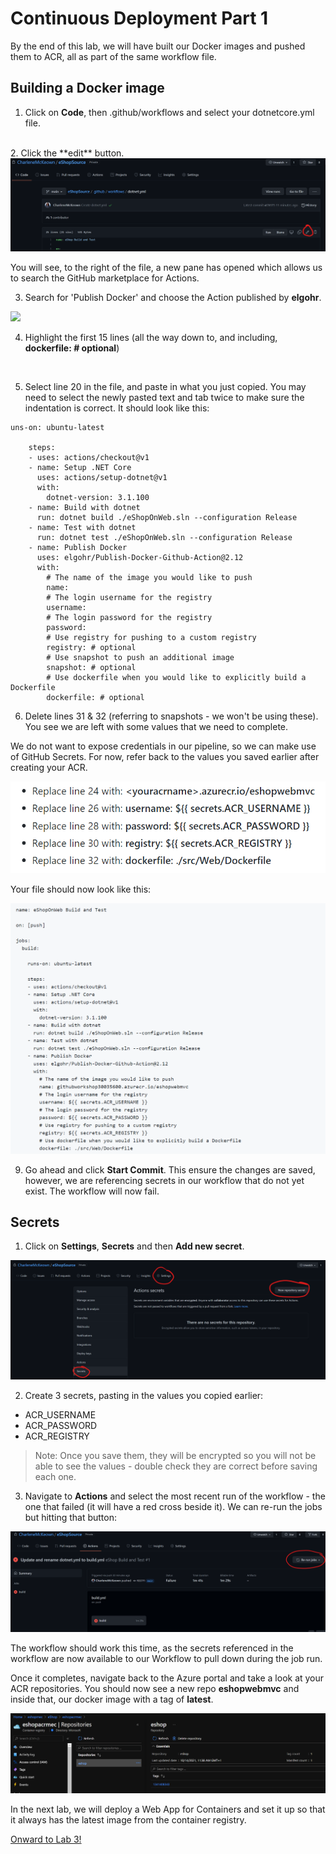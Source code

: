 # Continuous Deployment Part 1

By the end of this lab, we will have built our Docker images and pushed them to ACR, all as part of the same workflow file. 

## Building a Docker image

1. Click on **Code**, then .github/workflows and select your dotnetcore.yml file. 
<br>
2. Click the **edit** button.

<img src="imgs/EditIt.PNG">

You will see, to the right of the file, a new pane has opened which allows us to search the GitHub marketplace for Actions. 

3. Search for 'Publish Docker' and choose the Action published by **elgohr**. 

<img src="imgs/publishaction.PNG">

4. Highlight the first 15 lines (all the way down to, and including, **dockerfile: # optional**)
<br>

5. Select line 20 in the file, and paste in what you just copied. You may need to select the newly pasted text and tab twice to make sure the indentation is correct. It should look like this:

```
uns-on: ubuntu-latest

    steps:
    - uses: actions/checkout@v1
    - name: Setup .NET Core
      uses: actions/setup-dotnet@v1
      with:
        dotnet-version: 3.1.100
    - name: Build with dotnet
      run: dotnet build ./eShopOnWeb.sln --configuration Release
    - name: Test with dotnet
      run: dotnet test ./eShopOnWeb.sln --configuration Release
    - name: Publish Docker
      uses: elgohr/Publish-Docker-Github-Action@2.12
      with:
        # The name of the image you would like to push
        name: 
        # The login username for the registry
        username: 
        # The login password for the registry
        password: 
        # Use registry for pushing to a custom registry
        registry: # optional
        # Use snapshot to push an additional image
        snapshot: # optional
        # Use dockerfile when you would like to explicitly build a Dockerfile
        dockerfile: # optional
```

6. Delete lines 31 & 32 (referring to snapshots - we won't be using these). You see we are left with some values that we need to complete.

We do not want to expose credentials in our pipeline, so we can make use of GitHub Secrets.  For now, refer back to the values you saved earlier after creating your ACR. 

<img src="imgs/secrets-image.PNG">

Your file should now look like this:

<img src="imgs/yaml.PNG">

9. Go ahead and click **Start Commit**. This ensure the changes are saved, however, we are referencing secrets in our workflow that do not yet exist. The workflow will now fail. 

## Secrets

1. Click on **Settings**, **Secrets** and then **Add new secret**.

<img src="imgs/secrets.PNG">

2. Create 3 secrets, pasting in the values you copied earlier:

* ACR_USERNAME
* ACR_PASSWORD
* ACR_REGISTRY

> Note: Once you save them, they will be encrypted so you will not be able to see the values - double check they are correct before saving each one. 

3. Navigate to **Actions** and select the most recent run of the workflow - the one that failed (it will have a red cross beside it).  We can re-run the jobs but hitting that button:

<img src="imgs/rerun.PNG">

The workflow should work this time, as the secrets referenced in the workflow are now available to our Workflow to pull down during the job run. 

Once it completes, navigate back to the Azure portal and take a look at your ACR repositories.  You should now see a new repo **eshopwebmvc** and inside that, our docker image with a tag of **latest**. 

<img src="imgs/repo.PNG">

In the next lab, we will deploy a Web App for Containers and set it up so that it always has the latest image from the container registry. 

[Onward to Lab 3!](../lab.3/lab.3.md)
